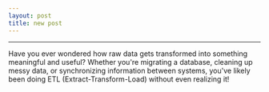 ```yaml
---
layout: post
title: new post
---
```


-------
Have you ever wondered how raw data gets transformed into something meaningful and useful? Whether you're migrating a database, cleaning up messy data, or synchronizing information between systems, you've likely been doing ETL (Extract-Transform-Load) without even realizing it!